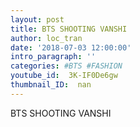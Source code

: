 ```yaml
---
layout: post
title: BTS SHOOTING VANSHI
author: loc_tran
date: '2018-07-03 12:00:00'
intro_paragraph: ''
categories: #BTS #FASHION
youtube_id:  3K-IF0De6gw
thumbnail_ID:  nan
---
```

BTS SHOOTING VANSHI
